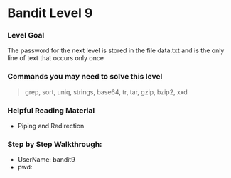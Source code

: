 # Bandit Level 9

### Level Goal
The password for the next level is stored in the file data.txt and is the only line of text that occurs only once

### Commands you may need to solve this level
> grep, sort, uniq, strings, base64, tr, tar, gzip, bzip2, xxd

### Helpful Reading Material
- Piping and Redirection

### Step by Step Walkthrough:



* UserName: bandit9
* pwd: 